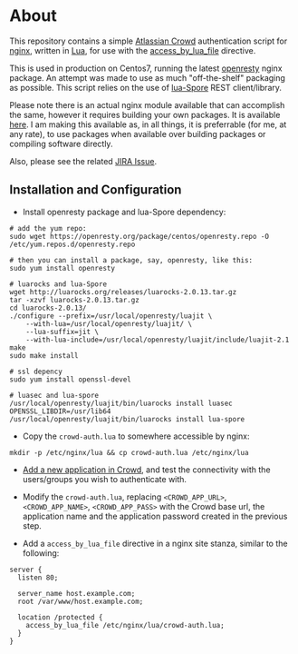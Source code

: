 # About #
This repository contains a simple [Atlassian Crowd](https://www.atlassian.com/software/crowd) authentication script for [nginx](http://nginx.org/), written
in [Lua](http://www.lua.org/), for use with the [access_by_lua_file](https://github.com/chaoslawful/lua-nginx-module#access_by_lua_file) directive.

This is used in production on Centos7, running the latest
[openresty](https://openresty.org/en/linux-packages.html) nginx package. An attempt was made to use as
much "off-the-shelf" packaging as possible. This script relies
on the use of [lua-Spore](http://fperrad.github.io/lua-Spore/) REST
client/library.

Please note there is an actual nginx module available that can accomplish the
same, however it requires building your own packages. It is available
[here](https://github.com/kare/ngx_http_auth_crowd_module). I am making this
available as, in all things, it is preferrable (for me, at any rate), to use
packages when available over building packages or compiling software directly.

Also, please see the related [JIRA Issue](https://jira.atlassian.com/browse/CWD-2754).

## Installation and Configuration ##

- Install openresty package and lua-Spore dependency:

```
# add the yum repo:
sudo wget https://openresty.org/package/centos/openresty.repo -O /etc/yum.repos.d/openresty.repo

# then you can install a package, say, openresty, like this:
sudo yum install openresty

# luarocks and lua-Spore
wget http://luarocks.org/releases/luarocks-2.0.13.tar.gz
tar -xzvf luarocks-2.0.13.tar.gz
cd luarocks-2.0.13/
./configure --prefix=/usr/local/openresty/luajit \
    --with-lua=/usr/local/openresty/luajit/ \
    --lua-suffix=jit \
    --with-lua-include=/usr/local/openresty/luajit/include/luajit-2.1
make
sudo make install

# ssl depency
sudo yum install openssl-devel

# luasec and lua-spore
/usr/local/openresty/luajit/bin/luarocks install luasec OPENSSL_LIBDIR=/usr/lib64
/usr/local/openresty/luajit/bin/luarocks install lua-spore
```

- Copy the `crowd-auth.lua` to somewhere accessible by nginx:

```
mkdir -p /etc/nginx/lua && cp crowd-auth.lua /etc/nginx/lua
```

- [Add a new application in
  Crowd](https://confluence.atlassian.com/display/CROWD/Adding+an+Application),
  and test the connectivity with the users/groups you wish to authenticate
  with.

- Modify the `crowd-auth.lua`, replacing `<CROWD_APP_URL>`, `<CROWD_APP_NAME>`,
  `<CROWD_APP_PASS>` with the Crowd base url, the application name and the
  application password created in the previous step.

- Add a `access_by_lua_file` directive in a nginx site stanza, similar to the following:

```
server {
  listen 80;

  server_name host.example.com;
  root /var/www/host.example.com;

  location /protected {
    access_by_lua_file /etc/nginx/lua/crowd-auth.lua;
  }
}
```

